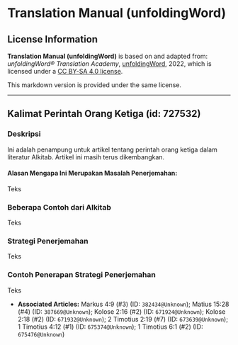 # Translation Manual (unfoldingWord)

## License Information

**Translation Manual (unfoldingWord)** is based on and adapted from: _unfoldingWord® Translation Academy_, [unfoldingWord](https://unfoldingword.org/utw), 2022, which is licensed under a [CC BY-SA 4.0 license](https://creativecommons.org/licenses/by-sa/4.0/legalcode.en).

This markdown version is provided under the same license.



--------------------------------

## Kalimat Perintah Orang Ketiga (id: 727532)

### Deskripsi

Ini adalah penampung untuk artikel tentang perintah orang ketiga dalam literatur Alkitab. Artikel ini masih terus dikembangkan.

#### Alasan Mengapa Ini Merupakan Masalah Penerjemahan:

Teks

### Beberapa Contoh dari Alkitab

Teks

### Strategi Penerjemahan

Teks

### Contoh Penerapan Strategi Penerjemahan

Teks

* **Associated Articles:** Markus 4:9 (#3) (ID: `382434@Unknown`); Matius 15:28 (#4) (ID: `387669@Unknown`); Kolose 2:16 (#2) (ID: `671924@Unknown`); Kolose 2:18 (#2) (ID: `671932@Unknown`); 2 Timotius 2:19 (#7) (ID: `673639@Unknown`); 1 Timotius 4:12 (#1) (ID: `675374@Unknown`); 1 Timotius 6:1 (#2) (ID: `675476@Unknown`)

